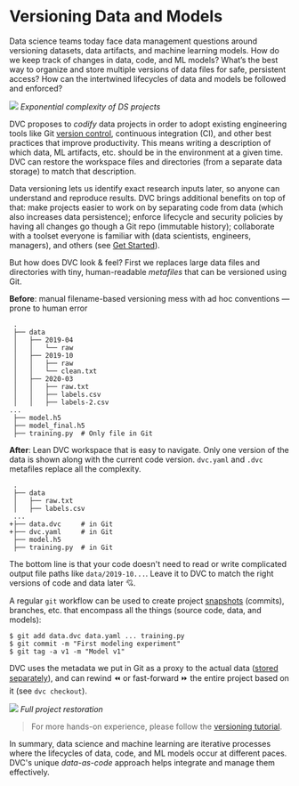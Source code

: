 # Versioning Data and Models

Data science teams today face data management questions around versioning
datasets, data artifacts, and machine learning models. How do we keep track of
changes in data, code, and ML models? What’s the best way to organize and store
multiple versions of data files for safe, persistent access? How can the
intertwined lifecycles of data and models be followed and enforced?

![](/img/data_ver_complex.png) _Exponential complexity of DS projects_

DVC proposes to _codify_ data projects in order to adopt existing engineering
tools like Git
[version control](https://git-scm.com/book/en/v2/Getting-Started-About-Version-Control),
continuous integration (CI), and other best practices that improve productivity.
This means writing a description of which data, ML artifacts, etc. should be in
the environment at a given time. DVC can restore the <abbr>workspace</abbr>
files and directories (from a separate data storage) to match that description.

Data versioning lets us identify exact research inputs later, so anyone can
understand and reproduce results. DVC brings additional benefits on top of that:
make projects easier to work on by separating code from data (which also
increases data persistence); enforce lifecycle and security policies by having
all changes go though a Git repo (immutable history); collaborate with a toolset
everyone is familiar with (data scientists, engineers, managers), and others
(see [Get Started](/doc/start)).

But how does DVC look & feel? First we replaces large data files and directories
with tiny, human-readable _metafiles_ that can be versioned using Git.

**Before**: manual filename-based versioning mess with ad hoc conventions —
prone to human error

```dvc
 .
 ├── data
 │   ├── 2019-04
 │   │   └── raw
 │   ├── 2019-10
 │   │   ├── raw
 │   │   └── clean.txt
 │   ├── 2020-03
 │   │   ├── raw.txt
 │   │   ├── labels.csv
 │   │   ├── labels-2.csv
...
 ├── model.h5
 ├── model_final.h5
 ├── training.py  # Only file in Git
```

**After**: Lean DVC workspace that is easy to navigate. Only one version of the
data is shown along with the current code version. `dvc.yaml` and `.dvc`
metafiles replace all the complexity.

```git
 .
 ├── data
 │   ├── raw.txt
 │   ├── labels.csv
 ...
+├── data.dvc     # in Git
+├── dvc.yaml     # in Git
 ├── model.h5
 ├── training.py  # in Git
```

The bottom line is that your code doesn't need to read or write complicated
output file paths like `data/2019-10...`. Leave it to DVC to match the right
versions of code and data later 💘.

A regular `git` workflow can be used to create project
[snapshots](https://git-scm.com/book/en/v2/Git-Basics-Recording-Changes-to-the-Repository)
(commits), branches, etc. that encompass all the things (source code, data, and
models):

```dvc
$ git add data.dvc data.yaml ... training.py
$ git commit -m "First modeling experiment"
$ git tag -a v1 -m "Model v1"
```

DVC uses the metadata we put in Git as a proxy to the actual data
([stored separately](/doc/command-reference/cache)), and can rewind ⏪ or
fast-forward ⏩ the entire project based on it (see `dvc checkout`).

![](/img/versioning.png) _Full project restoration_

> For more hands-on experience, please follow the
> [versioning tutorial](/doc/use-cases/versioning-data-and-model-files/tutorial).

In summary, data science and machine learning are iterative processes where the
lifecycles of data, code, and ML models occur at different paces. DVC's unique
_data-as-code_ approach helps integrate and manage them effectively.
